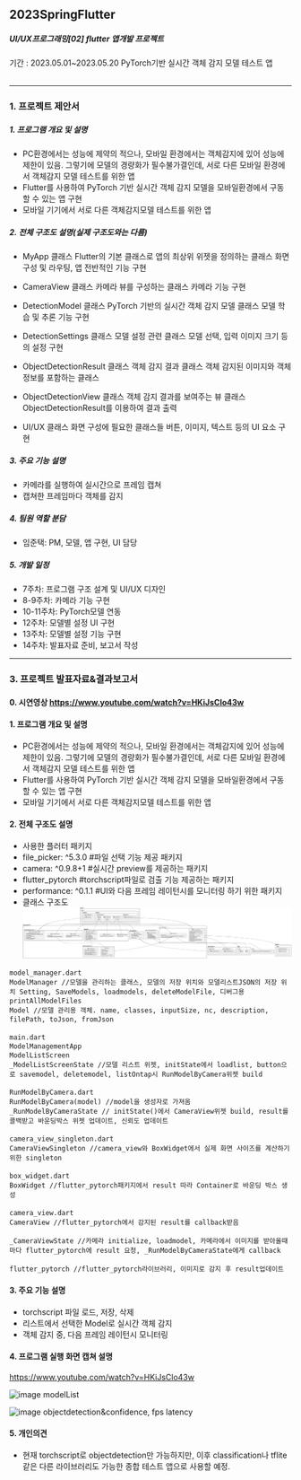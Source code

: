 ## 2023SpringFlutter 
##### UI/UX프로그래밍[02] flutter 앱개발 프로젝트
기간 : 2023.05.01~2023.05.20
PyTorch기반 실시간 객체 감지 모델 테스트 앱 
<br><br>


------------

### 1. 프로젝트 제안서

##### 1. 프로그램 개요 및 설명
- PC환경에서는 성능에 제약의 적으나, 모바일 환경에서는 객체감지에 있어 성능에 제한이 있음. 그렇기에 모델의 경량화가 필수불가결인데, 서로 다른 모바일 환경에서 객체감지 모델 테스트를 위한 앱
- Flutter를 사용하여 PyTorch 기반 실시간 객체 감지 모델을 모바일환경에서 구동 할 수 있는 앱 구현
- 모바일 기기에서 서로 다른 객체감지모델 테스트를 위한 앱

##### 2. 전체 구조도 설명(실제 구조도와는 다름)
- MyApp 클래스
 Flutter의 기본 클래스로 앱의 최상위 위젯을 정의하는 클래스
 화면 구성 및 라우팅, 앱 전반적인 기능 구현

-  CameraView 클래스
카메라 뷰를 구성하는 클래스
카메라 기능 구현

- DetectionModel 클래스
PyTorch 기반의 실시간 객체 감지 모델 클래스
모델 학습 및 추론 기능 구현

- DetectionSettings 클래스
모델 설정 관련 클래스
모델 선택, 입력 이미지 크기 등의 설정 구현

- ObjectDetectionResult 클래스
객체 감지 결과 클래스
객체 감지된 이미지와 객체 정보를 포함하는 클래스

- ObjectDetectionView 클래스
객체 감지 결과를 보여주는 뷰 클래스
ObjectDetectionResult를 이용하여 결과 출력

- UI/UX 클래스
화면 구성에 필요한 클래스들
버튼, 이미지, 텍스트 등의 UI 요소 구현


























##### 3. 주요 기능 설명
- 카메라를 실행하여 실시간으로 프레임 캡쳐
- 캡쳐한 프레임마다 객체를 감지

##### 4. 팀원 역할 분담
- 임준택: PM, 모델, 앱 구현, UI 담당

##### 5. 개발 일정
- 7주차: 프로그램 구조 설계 및 UI/UX 디자인
- 8-9주차: 카메라 기능 구현
- 10-11주차: PyTorch모델 연동
- 12주차: 모델별 설정 UI 구현
- 13주차: 모델별 설정 기능 구현
- 14주차: 발표자료 준비, 보고서 작성















------------
### 3. 프로젝트 발표자료&결과보고서
#### 0. 시연영상 https://www.youtube.com/watch?v=HKiJsClo43w
#### 1. 프로그램 개요 및 설명
- PC환경에서는 성능에 제약의 적으나, 모바일 환경에서는 객체감지에 있어 성능에 제한이 있음. 그렇기에 모델의 경량화가 필수불가결인데, 서로 다른 모바일 환경에서 객체감지 모델 테스트를 위한 앱
- Flutter를 사용하여 PyTorch 기반 실시간 객체 감지 모델을 모바일환경에서 구동 할 수 있는 앱 구현
- 모바일 기기에서 서로 다른 객체감지모델 테스트를 위한 앱

#### 2. 전체 구조도 설명
- 사용한 플러터 패키지
 - file_picker: ^5.3.0 #파일 선택 기능 제공 패키지
 - camera: ^0.9.8+1 #실시간 preview를 제공하는 패키지
 - flutter_pytorch #torchscript파일로 검출 기능 제공하는 패키지
  - performance: ^0.1.1 #UI와 다음 프레임 레이턴시를 모니터링 하기 위한 패키지
- 클래스 구조도
![](https://raw.githubusercontent.com/rage147-OwO/2023SpringFlutter/main/classUML.svg?token=GHSAT0AAAAAACBC3VJXMNE464BTIID7RS6EZDLTTFA)

```
model_manager.dart
ModelManager //모델을 관리하는 클래스, 모델의 저장 위치와 모델리스트JSON의 저장 위치 Setting, SaveModels, loadmodels, deleteModelFile, 디버그용 printAllModelFiles
Model //모델 관리용 객체. name, classes, inputSize, nc, description, filePath, toJson, fromJson

main.dart
ModelManagementApp
ModelListScreen 
_ModelListScreenState //모델 리스트 위젯, initState에서 loadlist, button으로 savemodel, deletemodel, listOntap시 RunModelByCamera위젯 build

RunModelByCamera.dart
RunModelByCamera(model) //model을 생성자로 가져옴
_RunModelByCameraState // initState()에서 CameraView위젯 build, result를 콜백받고 바운딩박스 위젯 업데이트, 신뢰도 업데이트

camera_view_singleton.dart
CameraViewSingleton //camera_view와 BoxWidget에서 실제 화면 사이즈를 계산하기 위한 singleton

box_widget.dart
BoxWidget //flutter_pytorch패키지에서 result 따라 Container로 바운딩 박스 생성

camera_view.dart
CameraView //flutter_pytorch에서 감지된 result를 callback받음

_CameraViewState //카메라 initialize, loadmodel, 카메라에서 이미지를 받아올때마다 flutter_pytorch에 result 요청, _RunModelByCameraState에게 callback

flutter_pytorch //flutter_pytorch라이브러리, 이미지로 감지 후 result업데이트

```

#### 3. 주요 기능 설명
- torchscript 파일 로드, 저장, 삭제
- 리스트에서 선택한 Model로 실시간 객체 감지
- 객체 감지 중, 다음 프레임 레이턴시 모니터링

#### 4. 프로그램 실행 화면 캡쳐 설명
https://www.youtube.com/watch?v=HKiJsClo43w

![image](https://github.com/rasbt/deeplearning-models/assets/96696114/9c0b6252-e75f-44bb-8fee-f142a1b9a6ad)
modelList

![image](https://github.com/rasbt/deeplearning-models/assets/96696114/4f99e285-8789-4888-91d2-1e4e00f37523)
objectdetection&confidence, fps latency

#### 5. 개인의견
- 현재 torchscript로 objectdetection만 가능하지만, 이후 classification나 tflite같은 다른 라이브러리도 가능한 종합 테스트 앱으로 사용할 예정.

